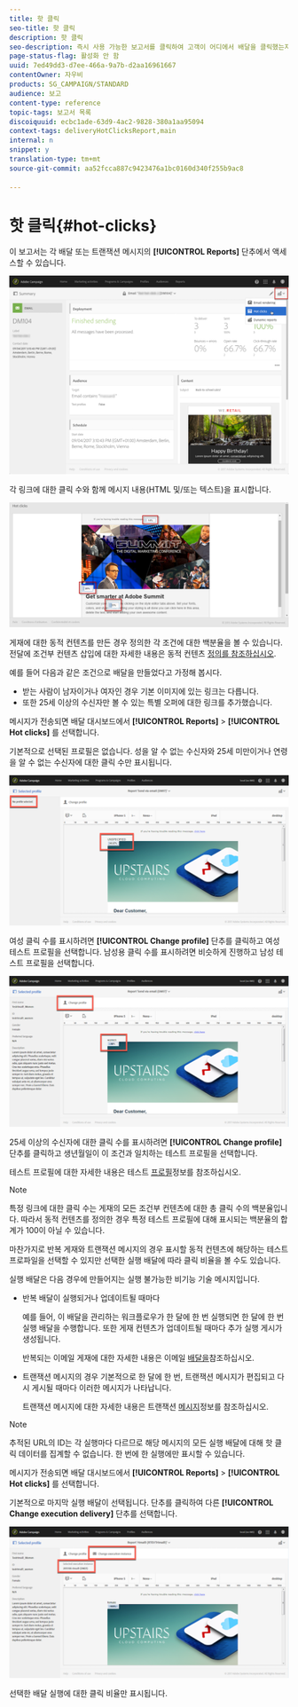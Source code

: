 ```yaml
---
title: 핫 클릭
seo-title: 핫 클릭
description: 핫 클릭
seo-description: 즉시 사용 가능한 보고서를 클릭하여 고객이 어디에서 배달을 클릭했는지 확인할 수 있습니다.
page-status-flag: 활성화 안 함
uuid: 7ed49dd3-d7ee-466a-9a7b-d2aa16961667
contentOwner: 자우비
products: SG_CAMPAIGN/STANDARD
audience: 보고
content-type: reference
topic-tags: 보고서 목록
discoiquuid: ecbc1ade-63d9-4ac2-9828-380a1aa95094
context-tags: deliveryHotClicksReport,main
internal: n
snippet: y
translation-type: tm+mt
source-git-commit: aa52fcca887c9423476a1bc0160d340f255b9ac8

---
```



# 핫 클릭{#hot-clicks}

이 보고서는 각 배달 또는 트랜잭션 메시지의 **[!UICONTROL Reports]** 단추에서 액세스할 수 있습니다.

![](assets/delivery_reports_hot-clicks_4.png)

각 링크에 대한 클릭 수와 함께 메시지 내용(HTML 및/또는 텍스트)을 표시합니다.

![](assets/delivery_reports_10.png)

게재에 대한 동적 컨텐츠를 만든 경우 정의한 각 조건에 대한 백분율을 볼 수 있습니다. 전달에 조건부 컨텐츠 삽입에 대한 자세한 내용은 동적 컨텐츠 [정의를 참조하십시오](../../channels/using/defining-dynamic-content-in-a-landing-page.md).

예를 들어 다음과 같은 조건으로 배달을 만들었다고 가정해 봅시다.

* 받는 사람이 남자이거나 여자인 경우 기본 이미지에 있는 링크는 다릅니다.
* 또한 25세 이상의 수신자만 볼 수 있는 특별 오퍼에 대한 링크를 추가했습니다.

메시지가 전송되면 배달 대시보드에서 **[!UICONTROL Reports]** &gt; **[!UICONTROL Hot clicks]** 를 선택합니다.

기본적으로 선택된 프로필은 없습니다. 성을 알 수 없는 수신자와 25세 미만이거나 연령을 알 수 없는 수신자에 대한 클릭 수만 표시됩니다.

![](assets/delivery_reports_hot-clicks_1.png)

여성 클릭 수를 표시하려면 **[!UICONTROL Change profile]** 단추를 클릭하고 여성 테스트 프로필을 선택합니다. 남성용 클릭 수를 표시하려면 비슷하게 진행하고 남성 테스트 프로필을 선택합니다.

![](assets/delivery_reports_hot-clicks_2.png)

25세 이상의 수신자에 대한 클릭 수를 표시하려면 **[!UICONTROL Change profile]** 단추를 클릭하고 생년월일이 이 조건과 일치하는 테스트 프로필을 선택합니다.

테스트 프로필에 대한 자세한 내용은 테스트 [프로필](../../sending/using/managing-test-profiles-and-sending-proofs.md#about-test-profiles)정보를 참조하십시오.

>[!NOTE]
>
>특정 링크에 대한 클릭 수는 게재의 모든 조건부 컨텐츠에 대한 총 클릭 수의 백분율입니다. 따라서 동적 컨텐츠를 정의한 경우 특정 테스트 프로필에 대해 표시되는 백분율의 합계가 100이 아닐 수 있습니다.

마찬가지로 반복 게재와 트랜잭션 메시지의 경우 표시할 동적 컨텐츠에 해당하는 테스트 프로파일을 선택할 수 있지만 선택한 실행 배달에 따라 클릭 비율을 볼 수도 있습니다.

실행 배달은 다음 경우에 만들어지는 실행 불가능한 비기능 기술 메시지입니다.

* 반복 배달이 실행되거나 업데이트될 때마다

   예를 들어, 이 배달을 관리하는 워크플로우가 한 달에 한 번 실행되면 한 달에 한 번 실행 배달을 수행합니다. 또한 게재 컨텐츠가 업데이트될 때마다 추가 실행 게시가 생성됩니다.

   반복되는 이메일 게재에 대한 자세한 내용은 이메일 [배달을](../../automating/using/email-delivery.md)참조하십시오.

* 트랜잭션 메시지의 경우 기본적으로 한 달에 한 번, 트랜잭션 메시지가 편집되고 다시 게시될 때마다 이러한 메시지가 나타납니다.

   트랜잭션 메시지에 대한 자세한 내용은 트랜잭션 [메시지](../../channels/using/about-transactional-messaging.md)정보를 참조하십시오.

>[!NOTE]
>
>추적된 URL의 ID는 각 실행마다 다르므로 해당 메시지의 모든 실행 배달에 대해 핫 클릭 데이터를 집계할 수 없습니다. 한 번에 한 실행에만 표시할 수 있습니다.

메시지가 전송되면 배달 대시보드에서 **[!UICONTROL Reports]** &gt; **[!UICONTROL Hot clicks]** 를 선택합니다.

기본적으로 마지막 실행 배달이 선택됩니다. 단추를 클릭하여 다른 **[!UICONTROL Change execution delivery]** 단추를 선택합니다.

![](assets/delivery_reports_hot-clicks_3.png)

선택한 배달 실행에 대한 클릭 비율만 표시됩니다.
